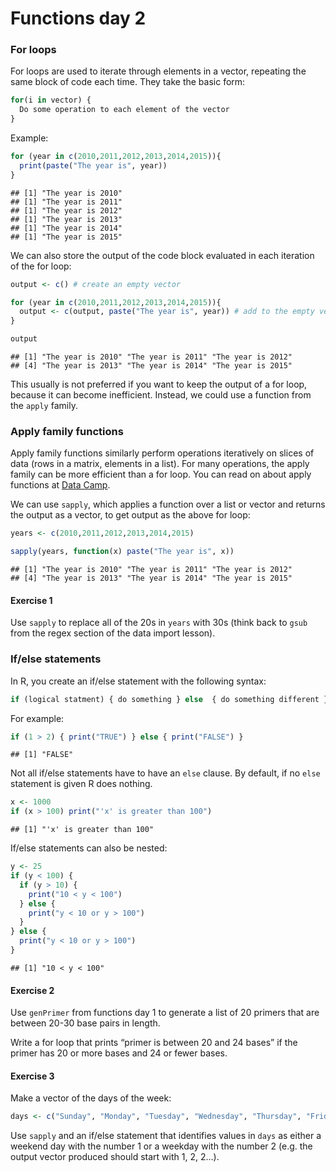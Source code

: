 Functions day 2
================

### For loops

For loops are used to iterate through elements in a vector, repeating
the same block of code each time. They take the basic form:

``` r
for(i in vector) {
  Do some operation to each element of the vector
}
```

Example:

``` r
for (year in c(2010,2011,2012,2013,2014,2015)){
  print(paste("The year is", year))
}
```

    ## [1] "The year is 2010"
    ## [1] "The year is 2011"
    ## [1] "The year is 2012"
    ## [1] "The year is 2013"
    ## [1] "The year is 2014"
    ## [1] "The year is 2015"

We can also store the output of the code block evaluated in each
iteration of the for loop:

``` r
output <- c() # create an empty vector

for (year in c(2010,2011,2012,2013,2014,2015)){
  output <- c(output, paste("The year is", year)) # add to the empty vector each iteration
}

output
```

    ## [1] "The year is 2010" "The year is 2011" "The year is 2012"
    ## [4] "The year is 2013" "The year is 2014" "The year is 2015"

This usually is not preferred if you want to keep the output of a for
loop, because it can become inefficient. Instead, we could use a
function from the `apply` family.

### Apply family functions

Apply family functions similarly perform operations iteratively on
slices of data (rows in a matrix, elements in a list). For many
operations, the apply family can be more efficient than a for loop. You
can read on about apply functions at [Data
Camp](https://www.datacamp.com/community/tutorials/r-tutorial-apply-family#family).

We can use `sapply`, which applies a function over a list or vector and
returns the output as a vector, to get output as the above for loop:

``` r
years <- c(2010,2011,2012,2013,2014,2015)

sapply(years, function(x) paste("The year is", x))
```

    ## [1] "The year is 2010" "The year is 2011" "The year is 2012"
    ## [4] "The year is 2013" "The year is 2014" "The year is 2015"

#### Exercise 1

Use `sapply` to replace all of the 20s in `years` with 30s (think back
to `gsub` from the regex section of the data import lesson).

### If/else statements

In R, you create an if/else statement with the following syntax:

``` r
if (logical statment) { do something } else  { do something different } 
```

For example:

``` r
if (1 > 2) { print("TRUE") } else { print("FALSE") }
```

    ## [1] "FALSE"

Not all if/else statements have to have an `else` clause. By default, if
no `else` statement is given R does nothing.

``` r
x <- 1000
if (x > 100) print("'x' is greater than 100")
```

    ## [1] "'x' is greater than 100"

If/else statements can also be nested:

``` r
y <- 25
if (y < 100) {
  if (y > 10) {
    print("10 < y < 100")
  } else {
    print("y < 10 or y > 100")
  }
} else {
  print("y < 10 or y > 100")
}
```

    ## [1] "10 < y < 100"

#### Exercise 2

Use `genPrimer` from functions day 1 to generate a list of 20 primers
that are between 20-30 base pairs in length.

Write a for loop that prints “primer is between 20 and 24 bases” if the
primer has 20 or more bases and 24 or fewer bases.

#### Exercise 3

Make a vector of the days of the
week:

``` r
days <- c("Sunday", "Monday", "Tuesday", "Wednesday", "Thursday", "Friday", "Saturday")
```

Use `sapply` and an if/else statement that identifies values in `days`
as either a weekend day with the number 1 or a weekday with the number 2
(e.g. the output vector produced should start with 1, 2, 2…).
